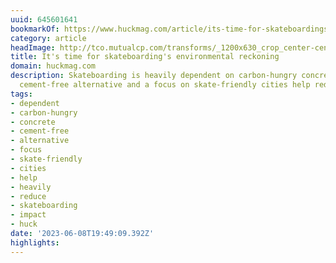 ```yaml
---
uuid: 645601641
bookmarkOf: https://www.huckmag.com/article/its-time-for-skateboardings-environmental-reckoning
category: article
headImage: http://tco.mutualcp.com/transforms/_1200x630_crop_center-center_82_none_ns/01_proof_huck_skatetree_illustration_230404_v1-1.jpeg?mtime=1681320794
title: It's time for skateboarding's environmental reckoning
domain: huckmag.com
description: Skateboarding is heavily dependent on carbon-hungry concrete. Could a
  cement-free alternative and a focus on skate-friendly cities help reduce its impact?
tags:
- dependent
- carbon-hungry
- concrete
- cement-free
- alternative
- focus
- skate-friendly
- cities
- help
- heavily
- reduce
- skateboarding
- impact
- huck
date: '2023-06-08T19:49:09.392Z'
highlights: 
---
```



